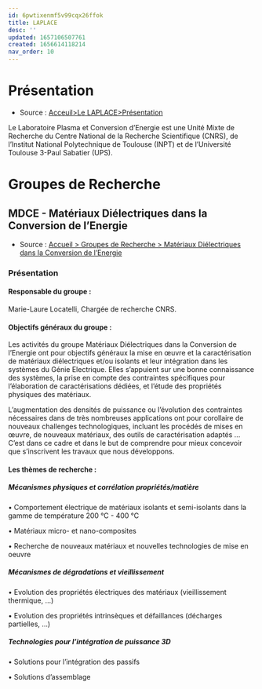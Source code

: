 ```yaml
---
id: 6pwtixenmf5v99cqx26ffok
title: LAPLACE
desc: ''
updated: 1657106507761
created: 1656614118214
nav_order: 10
---
```


# Présentation

- Source : [Acceuil>Le LAPLACE>Présentation](http://www.laplace.univ-tlse.fr/Presentation-1370?lang=fr)

Le Laboratoire Plasma et Conversion d’Energie est une Unité Mixte de Recherche du Centre National de la Recherche Scientifique (CNRS), de l’Institut National Polytechnique de Toulouse (INPT) et de l’Université Toulouse 3-Paul Sabatier (UPS).

# Groupes de Recherche

## MDCE - Matériaux Diélectriques dans la Conversion de l’Energie

- Source : [ Accueil > Groupes de Recherche > Matériaux Diélectriques dans la Conversion de l’Energie ](http://www.laplace.univ-tlse.fr/Presentation-1455?lang=fr)

### Présentation

#### Responsable du groupe :

Marie-Laure Locatelli, Chargée de recherche CNRS.

#### Objectifs généraux du groupe :

Les activités du groupe Matériaux Diélectriques dans la Conversion de l’Energie ont pour objectifs généraux la mise en œuvre et la caractérisation de matériaux diélectriques et/ou isolants et leur intégration dans les systèmes du Génie Electrique. Elles s’appuient sur une bonne connaissance des systèmes, la prise en compte des contraintes spécifiques pour l’élaboration de caractérisations dédiées, et l’étude des propriétés physiques des matériaux.

L’augmentation des densités de puissance ou l’évolution des contraintes nécessaires dans de très nombreuses applications ont pour corollaire de nouveaux challenges technologiques, incluant les procédés de mises en œuvre, de nouveaux matériaux, des outils de caractérisation adaptés ...
C’est dans ce cadre et dans le but de comprendre pour mieux concevoir que s’inscrivent les travaux que nous développons.

#### Les thèmes de recherche :

##### Mécanismes physiques et corrélation propriétés/matière 

• Comportement électrique de matériaux isolants et semi-isolants dans la gamme de température 200 °C - 400 °C

• Matériaux micro- et nano-composites

• Recherche de nouveaux matériaux et nouvelles technologies de mise en oeuvre

##### Mécanismes de dégradations et vieillissement

• Evolution des propriétés électriques des matériaux (vieillissement thermique, ...)

• Evolution des propriétés intrinsèques et défaillances (décharges partielles, ...)

##### Technologies pour l’intégration de puissance 3D

• Solutions pour l’intégration des passifs

• Solutions d’assemblage
